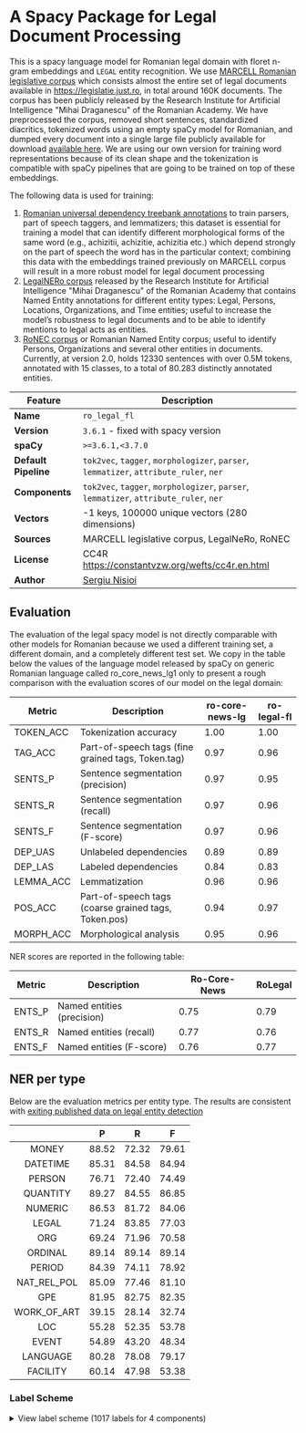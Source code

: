 # A Spacy Package for Legal Document Processing

This is a spacy language model for Romanian legal domain with floret n-gram embeddings and `LEGAL` entity recognition.
We use [MARCELL Romanian legislative corpus](https://marcell-project.eu/deliverables.html) which consists almost the entire set of legal documents available in https://legislatie.just.ro, in total around 160K documents. The corpus has been publicly released by the Research Institute for Artificial Intelligence "Mihai Draganescu" of the Romanian Academy. We have preprocessed the corpus, removed short sentences, standardized diacritics, tokenized words using an empty spaCy model for Romanian, and dumped every document into a single large file publicly available for download [available here]( https://github.com/scrapperorg/nlp-resources/releases/download/legal_corpus_v1/MARCELL_Corpus_cln_tok.tar.gz). We are using our own version for training word representations because of its clean shape and the tokenization is compatible with spaCy pipelines that are going to be trained on top of these embeddings.


The following data is used for training:
1. [Romanian universal dependency treebank annotations](https://github.com/UniversalDependencies) to train parsers, part of speech taggers, and lemmatizers; this dataset is essential for training a model that can identify different morphological forms of the same word (e.g., achizitii, achizitie, achizitia etc.) which depend strongly on the part of speech the word has in the particular context; combining this data with the embeddings trained previously on MARCELL corpus will result in a more robust model for legal document processing
2. [LegalNERo corpus](https://zenodo.org/record/7025333/) released by the Research Institute for Artificial Intelligence "Mihai Draganescu" of the Romanian Academy that contains Named Entity annotations for different entity types: Legal, Persons, Locations, Organizations, and Time entities; useful to increase the model’s robustness to legal documents and to be able to identify mentions to legal acts as entities.
3. [RoNEC corpus]( https://github.com/dumitrescustefan/ronec) or Romanian Named Entity corpus; useful to identify Persons, Organizations and several other entities in documents. Currently, at version 2.0, holds 12330 sentences with over 0.5M tokens, annotated with 15 classes, to a total of 80.283 distinctly annotated entities.


| Feature | Description |
| --- | --- |
| **Name** | `ro_legal_fl` |
| **Version** | `3.6.1` - fixed with spacy version|
| **spaCy** | `>=3.6.1,<3.7.0` |
| **Default Pipeline** | `tok2vec`, `tagger`, `morphologizer`, `parser`, `lemmatizer`, `attribute_ruler`, `ner` |
| **Components** | `tok2vec`, `tagger`, `morphologizer`, `parser`, `lemmatizer`, `attribute_ruler`, `ner` |
| **Vectors** | -1 keys, 100000 unique vectors (280 dimensions) |
| **Sources** | MARCELL legislative corpus, LegalNeRo, RoNEC |
| **License** | CC4R https://constantvzw.org/wefts/cc4r.en.html |
| **Author** | [Sergiu Nisioi](sergiu.nisioi@unibuc.ro) |



## Evaluation
The evaluation of the legal spacy model is not directly comparable with other models for Romanian because we used a different training set, a different domain, and a completely different test set. We copy in the table below the values of the language model released by spaCy on generic Romanian language called ro_core_news_lg1 only to present a rough comparison with the evaluation scores of our model on the legal domain:

|           Metric          |           Description                                                   |             ro-core-news-lg         |              ro-legal-fl          |
|-------------|--------------------------------------------------------|----------------|-----------|
|           TOKEN_ACC        |              Tokenization            accuracy                                        |           1.00                 |              1.00            |
|           TAG_ACC            |            Part-of-speech          tags (fine grained tags, Token.tag)            |            0.97                 |              0.96            |
|           SENTS_P            |            Sentence            segmentation (precision)                            |           0.97                 |              0.95            |
|           SENTS_R            |            Sentence            segmentation (recall)                              |            0.97                 |              0.96            |
|           SENTS_F            |            Sentence            segmentation (F-score)                            |             0.97                 |              0.96            |
|           DEP_UAS            |            Unlabeled           dependencies                                       |            0.89                 |              0.89            |
|           DEP_LAS            |            Labeled             dependencies                                         |              0.84                 |              0.83            |
|           LEMMA_ACC        |              Lemmatization                                               |           0.96                 |              0.96            |
|           POS_ACC            |            Part-of-speech          tags (coarse grained tags, Token.pos)        |              0.94                 |              0.97            |
|           MORPH_ACC        |              Morphological           analysis                                       |            0.95                 |              0.96            |


NER scores are reported in the following table:

|               Metric           |                  Description                                   |                 Ro-Core-News             |                      RoLegal              |
|----------|------------------------------------|----------------|---------------|
|               ENTS_P           |                        Named                 entities (precision)             |                  0.75                     |                  0.79                    |
|               ENTS_R           |                   Named              entities (recall)                    |                  0.77                     |                  0.76                    |
|               ENTS_F           |                      Named               entities (F-score)               |                  0.76                     |                  0.77                    |


## NER per type

Below are the evaluation metrics per entity type. The results are consistent with [exiting published data on legal entity detection](https://aclanthology.org/2021.nllp-1.2.pdf)

|             |   P   |   R   |   F   |
|:-----------:|:-----:|:-----:|:-----:|
|    MONEY    | 88.52 | 72.32 | 79.61 |
|   DATETIME  | 85.31 | 84.58 | 84.94 |
|    PERSON   | 76.71 | 72.40 | 74.49 |
|   QUANTITY  | 89.27 | 84.55 | 86.85 |
|   NUMERIC   | 86.53 | 81.72 | 84.06 |
|    LEGAL    | 71.24 | 83.85 | 77.03 |
|     ORG     | 69.24 | 71.96 | 70.58 |
|   ORDINAL   | 89.14 | 89.14 | 89.14 |
|    PERIOD   | 84.39 | 74.11 | 78.92 |
| NAT_REL_POL | 85.09 | 77.46 | 81.10 |
|     GPE     | 81.95 | 82.75 | 82.35 |
| WORK_OF_ART | 39.15 | 28.14 | 32.74 |
|     LOC     | 55.28 | 52.35 | 53.78 |
|    EVENT    | 54.89 | 43.20 | 48.34 |
|   LANGUAGE  | 80.28 | 78.08 | 79.17 |
|   FACILITY  | 60.14 | 47.98 | 53.38 |




### Label Scheme

<details>

<summary>View label scheme (1017 labels for 4 components)</summary>

| Component | Labels |
| --- | --- |
| **`tagger`** | `ARROW`, `Af`, `Afcfp-n`, `Afcfson`, `Afcfsrn`, `Afcmpoy`, `Afcms-n`, `Afp`, `Afp-p-n`, `Afp-poy`, `Afp-s-n`, `Afpf--n`, `Afpfp-n`, `Afpfp-ny`, `Afpfpoy`, `Afpfpry`, `Afpfson`, `Afpfsoy`, `Afpfsrn`, `Afpfsry`, `Afpm--n`, `Afpmp-n`, `Afpmpoy`, `Afpmpry`, `Afpms-n`, `Afpmsoy`, `Afpmsry`, `Afsfp-n`, `Afsfsrn`, `BULLET`, `COLON`, `COMMA`, `Ccssp`, `Ccsspy`, `Crssp`, `Csssp`, `Cssspy`, `DASH`, `DBLQ`, `Dd3-po---e`, `Dd3-po---o`, `Dd3fpo`, `Dd3fpr`, `Dd3fpr---e`, `Dd3fpr---o`, `Dd3fpr--y`, `Dd3fso`, `Dd3fso---e`, `Dd3fsr`, `Dd3fsr---e`, `Dd3fsr---o`, `Dd3fsr--yo`, `Dd3mpo`, `Dd3mpr`, `Dd3mpr---e`, `Dd3mpr---o`, `Dd3mso---e`, `Dd3msr`, `Dd3msr---e`, `Dd3msr---o`, `Dh1ms`, `Dh3fp`, `Dh3fso`, `Dh3fsr`, `Dh3mp`, `Dh3ms`, `Di3`, `Di3-----y`, `Di3--r---e`, `Di3-po`, `Di3-po---e`, `Di3-sr`, `Di3-sr---e`, `Di3-sr--y`, `Di3fp`, `Di3fpr`, `Di3fpr---e`, `Di3fso`, `Di3fso---e`, `Di3fsr`, `Di3fsr---e`, `Di3mp`, `Di3mpr`, `Di3mpr---e`, `Di3ms`, `Di3ms----e`, `Di3mso---e`, `Di3msr`, `Di3msr---e`, `Ds1fp-p`, `Ds1fp-s`, `Ds1fsop`, `Ds1fsos`, `Ds1fsrp`, `Ds1fsrs`, `Ds1fsrs-y`, `Ds1mp-p`, `Ds1mp-s`, `Ds1ms-p`, `Ds1ms-s`, `Ds1msrs-y`, `Ds2---s`, `Ds2fp-p`, `Ds2fp-s`, `Ds2fsrp`, `Ds2fsrs`, `Ds2mp-p`, `Ds2mp-s`, `Ds2ms-p`, `Ds2ms-s`, `Ds3---p`, `Ds3---s`, `Ds3---sy`, `Ds3fp-s`, `Ds3fsos`, `Ds3fsrs`, `Ds3mp-s`, `Ds3ms-s`, `Dw3--r---e`, `Dw3-po---e`, `Dw3fpr`, `Dw3fso---e`, `Dw3fsr`, `Dw3mpr`, `Dw3mso---e`, `Dw3msr`, `Dz3fsr---e`, `Dz3mso---e`, `Dz3msr---e`, `EQUAL`, `EXCL`, `EXCLHELLIP`, `GE`, `GT`, `HELLIP`, `I`, `LCURL`, `LPAR`, `LSQR`, `LT`, `M`, `Mc-p-d`, `Mc-p-l`, `Mc-s-b`, `Mc-s-d`, `Mcfp-l`, `Mcfp-ln`, `Mcfprln`, `Mcfprly`, `Mcfsoln`, `Mcfsrl`, `Mcfsrln`, `Mcfsrly`, `Mcmp-l`, `Mcms-ln`, `Mcmsrl`, `Mcmsrln`, `Mcmsrly`, `Mffprln`, `Mffsrln`, `Mlfpo`, `Mlfpr`, `Mlmpr`, `Mo---l`, `Mo---ln`, `Mo-s-r`, `Mofp-ln`, `Mofpoly`, `Mofprly`, `Mofs-l`, `Mofsoln`, `Mofsoly`, `Mofsrln`, `Mofsrly`, `Mompoly`, `Momprly`, `Moms-l`, `Moms-ln`, `Momsoly`, `Momsrly`, `Nc`, `Nc---n`, `Ncf--n`, `Ncfp-n`, `Ncfpoy`, `Ncfpry`, `Ncfs-n`, `Ncfson`, `Ncfsoy`, `Ncfsrn`, `Ncfsry`, `Ncfsryy`, `Ncfsvy`, `Ncm--n`, `Ncmp-n`, `Ncmpoy`, `Ncmpry`, `Ncms-n`, `Ncms-ny`, `Ncms-y`, `Ncmsoy`, `Ncmsrn`, `Ncmsry`, `Ncmsryy`, `Ncmsvn`, `Ncmsvy`, `Np`, `Npfson`, `Npfsoy`, `Npfsrn`, `Npfsry`, `Npmpoy`, `Npmpry`, `Npms-n`, `Npmsoy`, `Npmsry`, `PERCENT`, `PERIOD`, `PLUS`, `PLUSMINUS`, `Pd3-po`, `Pd3fpr`, `Pd3fso`, `Pd3fsr`, `Pd3mpo`, `Pd3mpr`, `Pd3mpr--y`, `Pd3mso`, `Pd3msr`, `Pi3--r`, `Pi3-po`, `Pi3-so`, `Pi3-sr`, `Pi3fpr`, `Pi3fso`, `Pi3fsr`, `Pi3mpr`, `Pi3mso`, `Pi3msr`, `Pi3msr--y`, `Pp1-pa--------w`, `Pp1-pa--y-----w`, `Pp1-pd--------s`, `Pp1-pd--------w`, `Pp1-pd--y-----w`, `Pp1-pr--------s`, `Pp1-sa--------s`, `Pp1-sa--------w`, `Pp1-sa--y-----w`, `Pp1-sd--------s`, `Pp1-sd--------w`, `Pp1-sd--y-----w`, `Pp1-sn--------s`, `Pp2-----------s`, `Pp2-pa--------w`, `Pp2-pa--y-----w`, `Pp2-pd--------w`, `Pp2-pd--y-----w`, `Pp2-pr--------s`, `Pp2-sa--------s`, `Pp2-sa--------w`, `Pp2-sa--y-----w`, `Pp2-sd--------s`, `Pp2-sd--------w`, `Pp2-sd--y-----w`, `Pp2-sn--------s`, `Pp2-so--------s`, `Pp2-sr--------s`, `Pp3-p---------s`, `Pp3-pd--------w`, `Pp3-pd--y-----w`, `Pp3-po--------s`, `Pp3-sd--------w`, `Pp3-sd--y-----w`, `Pp3-so--------s`, `Pp3fpa--------w`, `Pp3fpa--y-----w`, `Pp3fpr--------s`, `Pp3fs---------s`, `Pp3fsa--------w`, `Pp3fsa--y-----w`, `Pp3fso--------s`, `Pp3fsr--------s`, `Pp3fsr--y-----s`, `Pp3mpa--------w`, `Pp3mpa--y-----w`, `Pp3mpr--------s`, `Pp3ms---------s`, `Pp3msa--------w`, `Pp3msa--y-----w`, `Pp3mso--------s`, `Pp3msr--------s`, `Pp3msr--y-----s`, `Ps1fp-s`, `Ps1fsrp`, `Ps1fsrs`, `Ps1mp-p`, `Ps1ms-p`, `Ps2fp-s`, `Ps2fsrp`, `Ps2fsrs`, `Ps3---p`, `Ps3---s`, `Ps3fp-s`, `Ps3fsrs`, `Ps3mp-s`, `Ps3ms-s`, `Pw3--r`, `Pw3-po`, `Pw3-so`, `Pw3fpr`, `Pw3fso`, `Pw3mpr`, `Pw3mso`, `Px3--a--------s`, `Px3--a--------w`, `Px3--a--y-----w`, `Px3--d--------w`, `Px3--d--y-----w`, `Pz3-sr`, `Pz3fsr`, `QUEST`, `QUOT`, `Qf`, `Qn`, `Qs`, `Qs-y`, `Qz`, `Qz-y`, `RCURL`, `RPAR`, `RSQR`, `Rc`, `Rgp`, `Rgpy`, `Rgs`, `Rp`, `Rw`, `Rw-y`, `Rz`, `SCOLON`, `SLASH`, `STAR`, `Sp`, `Spsa`, `Spsay`, `Spsd`, `Spsg`, `Td-po`, `Tdfpr`, `Tdfso`, `Tdfsr`, `Tdmpr`, `Tdmso`, `Tdmsr`, `Tf-so`, `Tffpoy`, `Tffpry`, `Tffs-y`, `Tfmpoy`, `Tfms-y`, `Tfmsoy`, `Tfmsry`, `Ti-po`, `Tifp-y`, `Tifso`, `Tifsr`, `Timso`, `Timsr`, `Tsfp`, `Tsfs`, `Tsmp`, `Tsms`, `UNDERSC`, `Va--1`, `Va--1-----y`, `Va--1p`, `Va--1s`, `Va--1s----y`, `Va--2p`, `Va--2p----y`, `Va--2s`, `Va--2s----y`, `Va--3`, `Va--3-----y`, `Va--3p`, `Va--3p----y`, `Va--3s`, `Va--3s----y`, `Vag`, `Vag-------y`, `Vaii1`, `Vaii2s`, `Vaii3p`, `Vaii3s`, `Vail3p`, `Vail3s`, `Vaip1p`, `Vaip1s`, `Vaip2p`, `Vaip2s`, `Vaip3p`, `Vaip3p----y`, `Vaip3s`, `Vaip3s----y`, `Vais3p`, `Vais3s`, `Vam-2s`, `Vanp`, `Vap--sm`, `Vasp1p`, `Vasp1s`, `Vasp2p`, `Vasp2s`, `Vasp3`, `Vmg`, `Vmg-------y`, `Vmii1`, `Vmii1-----y`, `Vmii2p`, `Vmii2s`, `Vmii3p`, `Vmii3p----y`, `Vmii3s`, `Vmii3s----y`, `Vmil1`, `Vmil1p`, `Vmil2s`, `Vmil3p`, `Vmil3p----y`, `Vmil3s`, `Vmil3s----y`, `Vmip1p`, `Vmip1p----y`, `Vmip1s`, `Vmip1s----y`, `Vmip2p`, `Vmip2s`, `Vmip2s----y`, `Vmip3`, `Vmip3-----y`, `Vmip3p`, `Vmip3s`, `Vmip3s----y`, `Vmis1p`, `Vmis1s`, `Vmis3p`, `Vmis3p----y`, `Vmis3s`, `Vmis3s----y`, `Vmm-2p`, `Vmm-2s`, `Vmnp`, `Vmnp------y`, `Vmp--pf`, `Vmp--pm`, `Vmp--sf`, `Vmp--sm`, `Vmp--sm---y`, `Vmsp1p`, `Vmsp2p`, `Vmsp2s`, `Vmsp3`, `Vmsp3-----y`, `X`, `Y`, `Ya`, `Yn`, `Ynfsoy`, `Ynfsry`, `Ynmsoy`, `Ynmsry`, `Yp`, `Yp-p`, `Yp-sr`, `Yr` |
| **`morphologizer`** | `Case=Dat,Gen\|Definite=Def\|Number=Sing\|POS=DET\|PronType=Art`, `POS=PROPN`, `Case=Dat\|Number=Sing\|POS=PRON\|Person=3\|PronType=Prs\|Strength=Weak`, `Mood=Ind\|Number=Sing\|POS=VERB\|Person=3\|Tense=Pqp\|VerbForm=Fin`, `Case=Acc,Nom\|Definite=Def\|Gender=Fem\|Number=Sing\|POS=NOUN`, `Case=Acc,Nom\|Gender=Fem\|Number=Sing\|POS=DET\|Person=3\|Position=Postnom\|PronType=Dem`, `AdpType=Prep\|Case=Acc\|POS=ADP`, `Case=Acc,Nom\|Definite=Def\|Gender=Masc\|NumForm=Word\|NumType=Ord\|Number=Sing\|POS=NUM`, `Definite=Ind\|Gender=Masc\|Number=Sing\|POS=NOUN`, `POS=ADV\|PronType=Int,Rel`, `Case=Acc\|Gender=Fem\|Number=Sing\|POS=PRON\|Person=3\|PronType=Prs\|Strength=Weak`, `POS=PUNCT`, `Mood=Ind\|Number=Sing\|POS=VERB\|Person=3\|Tense=Imp\|VerbForm=Fin`, `POS=CCONJ\|Polarity=Pos`, `Case=Acc,Nom\|POS=PRON\|Person=3\|PronType=Int,Rel`, `Case=Dat,Gen\|Definite=Def\|Gender=Fem\|Number=Sing\|POS=NOUN`, `Definite=Ind\|Gender=Fem\|Number=Plur\|POS=NOUN`, `Definite=Ind\|Degree=Pos\|Number=Plur\|POS=ADJ`, `Case=Acc,Nom\|Definite=Ind\|Gender=Fem\|Number=Sing\|POS=NOUN`, `Mood=Sub\|POS=PART\|Variant=Short`, `Mood=Sub\|POS=VERB\|Person=3\|Tense=Pres\|VerbForm=Fin`, `Case=Acc,Nom\|Definite=Def\|Gender=Masc\|Number=Sing\|POS=NOUN`, `Number[psor]=Sing\|POS=DET\|Person=3\|Poss=Yes\|PronType=Prs`, `Case=Acc\|POS=PRON\|Person=3\|PronType=Prs\|Reflex=Yes\|Strength=Weak`, `POS=AUX\|Tense=Pres\|VerbForm=Inf`, `Gender=Masc\|Number=Sing\|POS=VERB\|VerbForm=Part`, `POS=ADV`, `Degree=Pos\|POS=ADV`, `POS=PART\|Polarity=Neg`, `Mood=Ind\|Number=Sing\|POS=VERB\|Person=2\|Tense=Imp\|VerbForm=Fin`, `Mood=Sub\|POS=PART`, `Case=Acc\|Gender=Masc\|Number=Sing\|POS=PRON\|Person=3\|PronType=Prs\|Strength=Weak\|Variant=Short`, `Mood=Ind\|Number=Sing\|POS=VERB\|Person=2\|Tense=Pres\|VerbForm=Fin`, `Case=Acc,Nom\|Gender=Masc\|Number=Sing\|POS=PRON\|Person=3\|PronType=Ind`, `Case=Acc,Nom\|POS=DET\|Person=3\|Position=Prenom\|PronType=Ind`, `Case=Acc,Nom\|Gender=Fem\|Number=Plur\|POS=PRON\|Person=3\|PronType=Dem`, `Definite=Ind\|Degree=Pos\|Gender=Fem\|Number=Plur\|POS=ADJ`, `Case=Acc,Nom\|Definite=Def\|Gender=Fem\|Number=Plur\|POS=NOUN`, `Mood=Ind\|Number=Plur\|POS=AUX\|Person=3\|Tense=Imp\|VerbForm=Fin`, `Case=Acc,Nom\|Gender=Fem\|Number=Plur\|POS=DET\|PronType=Dem`, `Gender=Fem\|Number=Plur\|POS=DET\|Poss=Yes\|PronType=Prs`, `Case=Dat,Gen\|Definite=Def\|Gender=Masc\|Number=Sing\|POS=NOUN`, `Mood=Ind\|Number=Plur\|POS=VERB\|Person=3\|Tense=Imp\|VerbForm=Fin`, `Definite=Ind\|Degree=Pos\|Gender=Masc\|Number=Sing\|POS=ADJ`, `Case=Acc\|Number=Sing\|POS=PRON\|Person=2\|PronType=Prs\|Strength=Weak`, `POS=SCONJ\|Polarity=Pos`, `Mood=Ind\|Number=Sing\|POS=AUX\|Person=3\|Tense=Pres\|VerbForm=Fin`, `Case=Acc,Nom\|Definite=Ind\|Degree=Pos\|Gender=Fem\|Number=Sing\|POS=ADJ`, `Case=Acc,Nom\|Gender=Fem\|Number=Plur\|POS=PRON\|Person=3\|PronType=Ind`, `Case=Acc,Nom\|Gender=Fem\|Number=Sing\|POS=DET\|PronType=Ind`, `Case=Acc,Nom\|Gender=Fem\|Number=Sing\|POS=PRON\|Person=3\|PronType=Prs\|Strength=Strong`, `Mood=Ind\|Number=Sing\|POS=AUX\|Person=3\|Tense=Pqp\|VerbForm=Fin`, `POS=AUX\|Person=3`, `POS=VERB\|Tense=Pres\|VerbForm=Inf`, `Case=Acc,Nom\|Number=Sing\|POS=PRON\|Person=3\|PronType=Ind`, `Case=Acc,Nom\|Gender=Fem\|Number=Plur\|POS=DET\|Person=3\|PronType=Int,Rel`, `Case=Acc,Nom\|Gender=Masc\|Number=Sing\|POS=PRON\|Person=3\|PronType=Prs\|Strength=Strong`, `Case=Acc,Nom\|Gender=Fem\|Number=Sing\|POS=DET\|Person=3\|PronType=Dem`, `Mood=Ind\|Number=Sing\|POS=AUX\|Person=3\|Tense=Imp\|VerbForm=Fin`, `Case=Acc,Nom\|Gender=Masc\|Number=Sing\|POS=DET\|PronType=Ind`, `Gender=Masc\|Number=Sing\|POS=DET\|Poss=Yes\|PronType=Prs`, `Degree=Pos\|POS=ADJ`, `Case=Acc,Nom\|Definite=Def\|Gender=Masc\|Number=Plur\|POS=NOUN`, `Mood=Ind\|Number=Plur\|POS=VERB\|Person=3\|Tense=Pqp\|VerbForm=Fin`, `POS=VERB\|VerbForm=Ger`, `Gender=Fem\|Number=Sing\|POS=DET\|Poss=Yes\|PronType=Prs`, `Case=Dat,Gen\|Gender=Masc\|Number=Sing\|POS=DET\|PronType=Ind`, `Mood=Ind\|Number=Sing\|POS=VERB\|Person=3\|Tense=Past\|VerbForm=Fin`, `Gender=Masc\|Number=Sing\|Number[psor]=Sing\|POS=DET\|Person=3\|Poss=Yes\|PronType=Prs`, `POS=PART\|PartType=Inf`, `Case=Dat\|POS=PRON\|Person=3\|PronType=Prs\|Reflex=Yes\|Strength=Weak\|Variant=Short`, `Case=Acc,Nom\|POS=DET\|Person=3\|Position=Prenom\|PronType=Int,Rel`, `Case=Acc,Nom\|Gender=Masc\|Number=Plur\|POS=DET\|Person=3\|Position=Prenom\|PronType=Dem`, `Definite=Ind\|Gender=Masc\|Number=Plur\|POS=NOUN`, `Case=Dat\|Number=Sing\|POS=PRON\|Person=2\|PronType=Prs\|Strength=Weak\|Variant=Short`, `NumForm=Word\|NumType=Card\|Number=Plur\|POS=NUM`, `Case=Acc\|Gender=Masc\|Number=Sing\|POS=PRON\|Person=3\|PronType=Prs\|Strength=Weak`, `Case=Acc,Nom\|Gender=Masc\|Number=Plur\|POS=DET\|Person=3\|PronType=Ind`, `Case=Dat,Gen\|Gender=Fem\|Number=Sing\|POS=DET\|PronType=Ind`, `Case=Dat,Gen\|Definite=Ind\|Gender=Fem\|Number=Sing\|POS=NOUN`, `Gender=Fem\|Number=Plur\|POS=VERB\|VerbForm=Part`, `POS=ADV\|PronType=Neg`, `AdpType=Prep\|Case=Acc\|POS=ADP\|Variant=Short`, `Case=Acc,Nom\|Definite=Ind\|Degree=Sup\|Gender=Fem\|Number=Sing\|POS=ADJ`, `Case=Acc,Nom\|Gender=Masc\|Number=Sing\|POS=DET\|Person=3\|Position=Postnom\|PronType=Dem`, `Number=Sing\|POS=AUX\|Person=2`, `Case=Acc,Nom\|Gender=Masc\|Number=Sing\|POS=DET\|PronType=Dem`, `Gender=Fem\|NumForm=Word\|NumType=Card\|Number=Plur\|POS=NUM`, `Case=Acc,Nom\|Gender=Masc\|Number=Sing\|POS=DET\|Person=3\|Position=Prenom\|PronType=Dem`, `Case=Acc,Nom\|Gender=Fem\|Number=Plur\|POS=DET\|Person=3\|PronType=Ind`, `Gender=Fem\|Number=Sing\|POS=VERB\|VerbForm=Part`, `Case=Acc,Nom\|Gender=Masc\|Number=Plur\|POS=PRON\|Person=3\|PronType=Prs\|Strength=Strong`, `Definite=Ind\|Degree=Pos\|Gender=Fem\|POS=ADJ`, `Definite=Ind\|Degree=Pos\|Number=Sing\|POS=ADJ`, `Case=Dat,Gen\|Definite=Ind\|Degree=Pos\|Gender=Fem\|Number=Sing\|POS=ADJ`, `Case=Acc,Nom\|Gender=Fem\|Number=Sing\|POS=PRON\|Person=3\|PronType=Dem`, `Case=Acc,Nom\|Gender=Masc\|Number=Sing\|POS=DET\|Person=3\|PronType=Ind`, `Case=Acc,Nom\|Number=Sing\|POS=PRON\|Person=3\|PronType=Neg`, `Case=Acc,Nom\|Gender=Fem\|Number=Sing\|POS=PRON\|Person=3\|PronType=Ind`, `Gender=Masc\|Number=Sing\|POS=DET\|Person=3\|PronType=Emp`, `Mood=Ind\|Number=Sing\|POS=VERB\|Person=3\|Tense=Pres\|VerbForm=Fin`, `Case=Dat,Gen\|Number=Plur\|POS=DET\|PronType=Dem`, `Mood=Sub\|POS=AUX\|Person=3\|Tense=Pres\|VerbForm=Fin`, `NumForm=Word\|NumType=Ord\|POS=NUM`, `AdpType=Prep\|Case=Gen\|POS=ADP`, `Case=Dat,Gen\|Definite=Def\|Gender=Masc\|Number=Plur\|POS=NOUN`, `AdpType=Prep\|POS=PUNCT`, `Gender=Masc\|Number=Plur\|POS=VERB\|VerbForm=Part`, `Case=Dat\|Number=Sing\|POS=PRON\|Person=3\|PronType=Prs\|Strength=Weak\|Variant=Short`, `Case=Dat\|POS=PRON\|Person=3\|PronType=Prs\|Reflex=Yes\|Strength=Weak`, `Case=Dat,Gen\|Definite=Def\|Gender=Fem\|Number=Plur\|POS=NOUN`, `Case=Acc,Nom\|Gender=Masc\|Number=Plur\|POS=PRON\|Person=3\|PronType=Ind`, `Gender=Masc\|Number=Sing\|POS=DET\|Person=3\|PronType=Ind`, `Case=Acc,Nom\|Gender=Masc\|Number=Sing\|POS=PRON\|Person=3\|PronType=Dem`, `Definite=Ind\|Degree=Pos\|Gender=Masc\|Number=Plur\|POS=ADJ`, `Case=Acc\|POS=PRON\|Person=3\|PronType=Prs\|Reflex=Yes\|Strength=Strong`, `Case=Acc,Nom\|Gender=Fem\|Number=Plur\|POS=DET\|Person=3\|Position=Prenom\|PronType=Dem`, `Case=Acc,Nom\|Gender=Fem\|Number=Sing\|POS=DET\|Person=3\|PronType=Ind`, `Case=Acc,Nom\|Number=Sing\|POS=DET\|Person=3\|Position=Prenom\|PronType=Ind`, `Case=Acc,Nom\|Definite=Ind\|Gender=Fem\|NumForm=Word\|NumType=Card\|Number=Sing\|POS=NUM`, `Case=Dat,Gen\|Number=Plur\|POS=DET\|Person=3\|PronType=Ind`, `Case=Dat,Gen\|Number=Plur\|POS=DET\|Person=3\|Position=Prenom\|PronType=Dem`, `Case=Acc,Nom\|Gender=Masc\|Number=Plur\|POS=DET\|Person=3\|Position=Prenom\|PronType=Ind`, `Case=Acc,Nom\|Gender=Fem\|Number=Plur\|POS=DET\|Person=3\|Position=Prenom\|PronType=Ind`, `Case=Dat,Gen\|Gender=Fem\|Number=Sing\|POS=DET\|Person=3\|Position=Prenom\|PronType=Int,Rel`, `Gender=Masc\|Number=Sing\|POS=AUX\|VerbForm=Part`, `POS=VERB\|Variant=Short\|VerbForm=Ger`, `Case=Acc\|Gender=Fem\|Number=Plur\|POS=PRON\|Person=3\|PronType=Prs\|Strength=Weak`, `Case=Acc,Nom\|Gender=Masc\|Number=Sing\|POS=DET\|Person=3\|Position=Prenom\|PronType=Ind`, `Gender=Masc\|NumForm=Word\|NumType=Ord\|Number=Sing\|POS=NUM`, `Number=Sing\|POS=AUX\|Person=3`, `Case=Acc,Nom\|Definite=Def\|Gender=Fem\|NumForm=Word\|NumType=Ord\|Number=Sing\|POS=NUM`, `Case=Acc,Nom\|Definite=Def\|Degree=Pos\|Gender=Fem\|Number=Sing\|POS=ADJ`, `Case=Dat,Gen\|Gender=Masc\|Number=Sing\|POS=PRON\|Person=3\|PronType=Prs\|Strength=Strong`, `Mood=Ind\|Number=Plur\|POS=VERB\|Person=3\|Tense=Past\|VerbForm=Fin`, `Case=Acc,Nom\|Gender=Fem\|Number=Sing\|POS=DET\|Person=3\|Position=Prenom\|PronType=Dem`, `Mood=Ind\|POS=VERB\|Person=1\|Tense=Imp\|VerbForm=Fin`, `Case=Acc,Nom\|Number=Sing\|POS=PRON\|Person=2\|PronType=Prs\|Strength=Strong`, `POS=AUX\|Person=1`, `Case=Dat,Gen\|Number=Sing\|POS=PRON\|Person=2\|PronType=Prs\|Strength=Strong`, `Case=Acc\|Number=Sing\|POS=PRON\|Person=2\|PronType=Prs\|Strength=Strong`, `Case=Acc,Nom\|Gender=Masc\|Number=Plur\|POS=DET\|PronType=Dem`, `Case=Nom\|Number=Sing\|POS=PRON\|Person=1\|PronType=Prs\|Strength=Strong`, `Mood=Ind\|Number=Sing\|POS=AUX\|Person=1\|Tense=Pres\|VerbForm=Fin`, `Case=Acc,Nom\|Gender=Fem\|Number=Sing\|Number[psor]=Sing\|POS=DET\|Person=1\|Poss=Yes\|PronType=Prs`, `POS=PART\|Polarity=Neg\|Variant=Short`, `Case=Dat\|Number=Sing\|POS=PRON\|Person=1\|PronType=Prs\|Strength=Weak`, `Mood=Ind\|POS=VERB\|Person=3\|Tense=Pres\|VerbForm=Fin`, `Gender=Masc\|Number=Sing\|POS=DET\|Person=3\|Position=Prenom\|PronType=Ind`, `Case=Acc,Nom\|Gender=Masc\|NumType=Card\|Number=Plur\|POS=NUM\|PronType=Tot`, `Mood=Ind\|POS=VERB\|Person=1\|Tense=Pqp\|VerbForm=Fin`, `Mood=Ind\|Number=Sing\|POS=VERB\|Person=1\|Tense=Pres\|VerbForm=Fin`, `Case=Acc\|POS=PRON\|Person=3\|PronType=Prs\|Reflex=Yes\|Strength=Weak\|Variant=Short`, `Number=Plur\|POS=AUX\|Person=3`, `Gender=Fem\|NumForm=Word\|NumType=Ord\|Number=Sing\|POS=NUM`, `Case=Dat,Gen\|Definite=Def\|Gender=Fem\|Number=Sing\|POS=PROPN`, `POS=SCONJ\|Polarity=Pos\|Variant=Short`, `Case=Acc,Nom\|Number=Plur\|POS=PRON\|Person=1\|PronType=Prs\|Strength=Strong`, `Mood=Ind\|Number=Plur\|POS=VERB\|Person=1\|Tense=Pres\|VerbForm=Fin`, `Case=Acc,Nom\|Gender=Fem\|Number=Sing\|POS=DET\|Person=3\|Position=Prenom\|PronType=Ind`, `Case=Acc\|Number=Sing\|POS=PRON\|Person=2\|PronType=Prs\|Strength=Weak\|Variant=Short`, `Mood=Ind\|Number=Plur\|POS=VERB\|Person=3\|Tense=Pres\|VerbForm=Fin`, `Mood=Imp\|Number=Sing\|POS=VERB\|Person=2\|VerbForm=Fin`, `Case=Acc\|Number=Sing\|POS=PRON\|Person=1\|PronType=Prs\|Strength=Strong`, `Case=Dat\|Number=Sing\|POS=PRON\|Person=2\|PronType=Prs\|Strength=Weak`, `Case=Acc\|Gender=Fem\|Number=Plur\|POS=PRON\|Person=3\|PronType=Prs\|Strength=Weak\|Variant=Short`, `Gender=Fem\|Number=Plur\|POS=DET\|Person=3\|PronType=Ind`, `POS=DET\|Person=3\|PronType=Ind`, `Mood=Ind\|Number=Plur\|POS=VERB\|Person=2\|Tense=Pres\|VerbForm=Fin`, `Case=Acc\|Number=Plur\|POS=PRON\|Person=2\|PronType=Prs\|Strength=Weak`, `Case=Voc\|Definite=Def\|Gender=Masc\|Number=Sing\|POS=NOUN`, `Case=Acc,Nom\|Gender=Masc\|Number=Plur\|POS=PRON\|Person=3\|PronType=Dem`, `Case=Acc,Nom\|Definite=Def\|Degree=Pos\|Gender=Masc\|Number=Sing\|POS=ADJ`, `Case=Dat,Gen\|Gender=Fem\|Number=Sing\|Number[psor]=Sing\|POS=DET\|Person=3\|Poss=Yes\|PronType=Prs`, `Case=Acc,Nom\|Gender=Fem\|Number=Sing\|POS=DET\|Person=3\|PronType=Emp`, `Case=Acc,Nom\|POS=PRON\|Person=3\|PronType=Ind`, `Case=Dat,Gen\|Gender=Masc\|Number=Sing\|POS=DET\|PronType=Dem`, `Definite=Ind\|NumForm=Word\|NumType=Ord\|POS=NUM`, `Case=Acc,Nom\|Definite=Ind\|Gender=Masc\|NumForm=Word\|NumType=Card\|Number=Sing\|POS=NUM`, `Case=Dat,Gen\|Number=Plur\|POS=PRON\|Person=3\|PronType=Dem`, `Case=Acc,Nom\|Definite=Def\|Gender=Fem\|NumForm=Word\|NumType=Card\|Number=Sing\|POS=NUM`, `Mood=Ind\|Number=Plur\|POS=AUX\|Person=3\|Tense=Pres\|VerbForm=Fin`, `Gender=Masc\|Number=Sing\|Number[psor]=Sing\|POS=DET\|Person=1\|Poss=Yes\|PronType=Prs`, `Case=Dat,Gen\|Definite=Def\|Gender=Fem\|Number=Plur\|POS=DET\|PronType=Art\|Variant=Short`, `Case=Acc,Nom\|Gender=Masc\|Number=Sing\|POS=DET\|Person=3\|PronType=Int,Rel`, `Gender=Masc\|Number=Plur\|POS=DET\|Poss=Yes\|PronType=Prs`, `Case=Acc\|Gender=Masc\|Number=Plur\|POS=PRON\|Person=3\|PronType=Prs\|Strength=Weak\|Variant=Short`, `Number[psor]=Plur\|POS=DET\|Person=3\|Poss=Yes\|PronType=Prs`, `Gender=Masc\|NumForm=Word\|NumType=Card\|Number=Plur\|POS=NUM`, `Mood=Ind\|Number=Sing\|POS=AUX\|Person=2\|Tense=Pres\|VerbForm=Fin`, `Case=Dat,Gen\|Gender=Masc\|Number=Sing\|POS=PRON\|Person=3\|PronType=Ind`, `Definite=Ind\|Gender=Masc\|POS=NOUN`, `Gender=Masc\|Number=Sing\|Number[psor]=Sing\|POS=DET\|Person=2\|Poss=Yes\|PronType=Prs`, `Mood=Ind\|Number=Sing\|POS=AUX\|Person=2\|Tense=Imp\|VerbForm=Fin`, `Case=Acc,Nom\|Gender=Masc\|NumForm=Word\|NumType=Card\|Number=Sing\|POS=NUM`, `Case=Acc,Nom\|Gender=Fem\|Number=Plur\|POS=DET\|Person=3\|Position=Postnom\|PronType=Dem`, `Case=Acc,Nom\|Gender=Fem\|Number=Sing\|POS=DET\|PronType=Dem`, `Definite=Ind\|Gender=Fem\|NumForm=Word\|NumType=Card\|Number=Plur\|POS=NUM`, `Case=Acc,Nom\|Gender=Fem\|Number=Plur\|POS=PRON\|Person=3\|PronType=Int,Rel`, `Case=Acc,Nom\|Gender=Fem\|Number=Plur\|POS=PRON\|Person=3\|PronType=Prs\|Strength=Strong`, `Number=Sing\|POS=PRON\|Person=3\|Poss=Yes\|PronType=Prs`, `Case=Dat,Gen\|Number=Plur\|POS=DET\|PronType=Ind`, `Case=Acc,Nom\|Number=Sing\|POS=DET\|Person=3\|PronType=Ind`, `NumForm=Digit\|NumType=Card\|Number=Sing\|POS=NUM`, `Case=Acc,Nom\|Definite=Def\|Gender=Masc\|NumForm=Word\|NumType=Ord\|Number=Plur\|POS=NUM`, `POS=INTJ`, `Case=Acc,Nom\|Gender=Masc\|Number=Sing\|POS=DET\|Person=3\|Position=Prenom\|PronType=Neg\|Typo=Yes`, `POS=X`, `Case=Acc\|Number=Plur\|POS=PRON\|Person=1\|PronType=Prs\|Strength=Weak`, `Mood=Ind\|Number=Sing\|POS=VERB\|Person=3\|Tense=Pres\|Variant=Short\|VerbForm=Fin`, `Mood=Ind\|Number=Sing\|POS=AUX\|Person=3\|Tense=Pres\|Variant=Short\|VerbForm=Fin`, `Case=Acc\|Number=Sing\|POS=PRON\|Person=1\|PronType=Prs\|Strength=Weak`, `Case=Acc,Nom\|Gender=Fem\|Number=Sing\|Number[psor]=Sing\|POS=DET\|Person=2\|Poss=Yes\|PronType=Prs`, `Case=Dat,Gen\|Definite=Def\|Degree=Pos\|Gender=Fem\|Number=Sing\|POS=ADJ`, `Case=Dat,Gen\|Gender=Fem\|Number=Sing\|POS=PRON\|Person=3\|PronType=Int,Rel`, `Case=Dat\|Number=Sing\|POS=PRON\|Person=1\|PronType=Prs\|Strength=Weak\|Variant=Short`, `Number[psor]=Sing\|POS=PRON\|Person=3\|Poss=Yes\|PronType=Prs`, `Case=Acc\|Number=Sing\|POS=PRON\|Person=1\|PronType=Prs\|Strength=Weak\|Variant=Short`, `Case=Dat,Gen\|Number=Plur\|POS=PRON\|Person=3\|PronType=Ind`, `Case=Acc,Nom\|Gender=Masc\|Number=Plur\|POS=DET\|Person=3\|Position=Postnom\|PronType=Dem`, `Case=Acc\|Gender=Fem\|Number=Sing\|POS=PRON\|Person=3\|PronType=Prs\|Strength=Weak\|Variant=Short`, `Definite=Ind\|Degree=Pos\|Gender=Masc\|POS=ADJ`, `Mood=Sub\|Number=Sing\|POS=AUX\|Person=2\|Tense=Pres\|VerbForm=Fin`, `Case=Dat,Gen\|Gender=Masc\|Number=Sing\|POS=DET\|Person=3\|Position=Prenom\|PronType=Ind`, `Mood=Ind\|Number=Sing\|POS=VERB\|Person=2\|Tense=Pqp\|VerbForm=Fin`, `Case=Dat,Gen\|Gender=Masc\|Number=Plur\|POS=PRON\|Person=3\|PronType=Dem`, `Mood=Ind\|Number=Sing\|POS=AUX\|Person=3\|Tense=Past\|VerbForm=Fin`, `Case=Voc\|Definite=Ind\|Gender=Masc\|Number=Sing\|POS=NOUN`, `Case=Acc\|Number=Plur\|POS=PRON\|Person=2\|PronType=Prs\|Strength=Weak\|Variant=Short`, `Case=Acc,Nom\|Gender=Masc\|Number=Sing\|POS=PRON\|Person=3\|PronType=Ind\|Variant=Short`, `Case=Acc,Nom\|Definite=Def\|Degree=Pos\|Gender=Fem\|Number=Plur\|POS=ADJ`, `Mood=Imp\|Number=Plur\|POS=VERB\|Person=2\|VerbForm=Fin`, `POS=CCONJ\|Polarity=Pos\|Variant=Short`, `Number=Plur\|POS=AUX\|Person=2`, `Case=Dat,Gen\|Definite=Def\|Degree=Pos\|Gender=Fem\|Number=Plur\|POS=ADJ`, `Case=Dat\|Number=Plur\|POS=PRON\|Person=2\|PronType=Prs\|Strength=Weak`, `Case=Acc,Nom\|Gender=Masc\|Number=Plur\|POS=DET\|Person=3\|PronType=Dem`, `Case=Dat\|Number=Sing\|POS=PRON\|Person=2\|PronType=Prs\|Strength=Strong`, `Case=Dat,Gen\|Definite=Def\|Gender=Masc\|Number=Sing\|POS=DET\|PronType=Art\|Variant=Short`, `POS=AUX\|VerbForm=Ger`, `Case=Acc,Nom\|Definite=Def\|Gender=Fem\|NumForm=Word\|NumType=Card\|Number=Plur\|POS=NUM`, `Case=Dat,Gen\|Gender=Fem\|Number=Sing\|POS=DET\|Person=3\|Position=Prenom\|PronType=Dem`, `Case=Dat\|Number=Plur\|POS=PRON\|Person=3\|PronType=Prs\|Strength=Weak\|Variant=Short`, `Case=Dat\|Number=Plur\|POS=PRON\|Person=3\|PronType=Prs\|Strength=Weak`, `Mood=Ind\|Number=Plur\|POS=AUX\|Person=3\|Tense=Pqp\|VerbForm=Fin`, `Definite=Ind\|Gender=Fem\|POS=NOUN`, `Mood=Ind\|Number=Plur\|POS=VERB\|Person=2\|Tense=Imp\|VerbForm=Fin`, `Case=Acc,Nom\|Definite=Def\|Gender=Fem\|Number=Sing\|POS=NOUN\|Variant=Short`, `Case=Dat,Gen\|Definite=Def\|Gender=Fem\|NumForm=Word\|NumType=Ord\|Number=Sing\|POS=NUM`, `Degree=Sup\|POS=ADV`, `Case=Acc,Nom\|Definite=Def\|Gender=Fem\|NumForm=Word\|NumType=Ord\|Number=Plur\|POS=NUM`, `POS=ADV\|PronType=Int,Rel\|Variant=Short`, `Mood=Ind\|Number=Sing\|POS=VERB\|Person=2\|Tense=Pres\|Variant=Short\|VerbForm=Fin`, `Case=Acc,Nom\|Definite=Def\|Gender=Masc\|Number=Sing\|POS=NOUN\|Variant=Short`, `Case=Dat\|Number=Sing\|POS=PRON\|Person=1\|PronType=Prs\|Strength=Strong`, `Case=Dat,Gen\|Definite=Def\|Gender=Masc\|Number=Plur\|POS=DET\|PronType=Art\|Variant=Short`, `Case=Dat,Gen\|Number=Sing\|POS=PRON\|Person=3\|PronType=Ind`, `Case=Acc,Nom\|Gender=Fem\|Number=Plur\|POS=DET\|Person=3\|PronType=Dem`, `Case=Dat,Gen\|Gender=Fem\|Number=Plur\|POS=DET\|Person=3\|PronType=Dem`, `Mood=Ind\|Number=Sing\|POS=VERB\|Person=1\|Tense=Pres\|Variant=Short\|VerbForm=Fin`, `Case=Acc\|Gender=Masc\|Number=Plur\|POS=PRON\|Person=3\|PronType=Prs\|Strength=Weak`, `Degree=Pos\|POS=ADV\|Variant=Short`, `Gender=Fem\|Number=Plur\|Number[psor]=Sing\|POS=PRON\|Person=2\|Poss=Yes\|PronType=Prs`, `NumForm=Digit\|NumType=Card\|Number=Plur\|POS=NUM`, `Abbr=Yes\|POS=NOUN`, `AdpType=Prep\|Case=Dat\|POS=ADP`, `Case=Dat,Gen\|Gender=Masc\|Number=Sing\|POS=DET\|Person=3\|Position=Prenom\|PronType=Int,Rel`, `POS=NOUN`, `Case=Dat,Gen\|Gender=Masc\|Number=Sing\|POS=DET\|Person=3\|Position=Prenom\|PronType=Dem`, `Case=Dat,Gen\|Gender=Fem\|Number=Sing\|POS=PRON\|Person=3\|PronType=Dem`, `NumForm=Combi\|NumType=Card\|Number=Sing\|POS=NUM`, `Case=Acc,Nom\|Definite=Ind\|Gender=Fem\|NumForm=Word\|NumType=Card\|Number=Plur\|POS=NUM`, `NumForm=Digit\|NumType=Card\|Number=Plur\|POS=NUM\|Typo=Yes`, `Case=Acc,Nom\|Gender=Fem\|NumType=Card\|Number=Plur\|POS=NUM\|PronType=Tot`, `Case=Dat,Gen\|Definite=Def\|Gender=Masc\|Number=Plur\|POS=PROPN`, `NumForm=Digit\|NumType=Card\|Number=Sing\|POS=NUM\|Typo=Yes`, `NumForm=Combi\|NumType=Card\|Number=Sing\|POS=NUM\|Typo=Yes`, `Case=Dat\|Number=Plur\|POS=PRON\|Person=1\|PronType=Prs\|Strength=Weak`, `POS=PRON\|Person=2\|PronType=Prs\|Strength=Strong`, `Case=Dat\|Number=Plur\|POS=PRON\|Person=2\|PronType=Prs\|Strength=Weak\|Variant=Short`, `Abbr=Yes\|POS=X`, `Case=Dat,Gen\|Definite=Def\|Degree=Pos\|Gender=Masc\|Number=Sing\|POS=ADJ`, `Case=Dat,Gen\|Number=Plur\|POS=PRON\|Person=3\|PronType=Int,Rel`, `Gender=Masc\|Number=Plur\|Number[psor]=Sing\|POS=DET\|Person=3\|Poss=Yes\|PronType=Prs`, `Case=Dat,Gen\|Gender=Fem\|Number=Sing\|Number[psor]=Plur\|POS=DET\|Person=1\|Poss=Yes\|PronType=Prs`, `Case=Acc,Nom\|Gender=Fem\|Number=Sing\|Number[psor]=Sing\|POS=PRON\|Person=3\|Poss=Yes\|PronType=Prs`, `Case=Dat,Gen\|Definite=Def\|Gender=Masc\|Number=Sing\|POS=PROPN`, `Abbr=Yes\|POS=ADV`, `Case=Acc,Nom\|Definite=Def\|Gender=Masc\|Number=Sing\|POS=PROPN`, `Case=Acc,Nom\|Gender=Fem\|Number=Sing\|Number[psor]=Plur\|POS=DET\|Person=1\|Poss=Yes\|PronType=Prs`, `Case=Dat,Gen\|Definite=Def\|Gender=Masc\|NumForm=Word\|NumType=Ord\|Number=Sing\|POS=NUM`, `Mood=Ind\|Number=Plur\|POS=AUX\|Person=1\|Tense=Pres\|VerbForm=Fin`, `Case=Dat,Gen\|Gender=Masc\|Number=Sing\|POS=PRON\|Person=3\|PronType=Dem`, `POS=PROPN\|Typo=Yes`, `Case=Dat,Gen\|Gender=Masc\|Number=Sing\|POS=PRON\|Person=3\|PronType=Int,Rel`, `Case=Dat,Gen\|Definite=Def\|Degree=Pos\|Number=Plur\|POS=ADJ`, `Case=Dat,Gen\|Number=Plur\|POS=DET\|Person=3\|Position=Prenom\|PronType=Int,Rel`, `NumForm=Roman\|NumType=Ord\|Number=Sing\|POS=NUM`, `Case=Dat,Gen\|Gender=Fem\|Number=Sing\|POS=PRON\|Person=3\|PronType=Prs\|Strength=Strong`, `Case=Voc\|Definite=Def\|Gender=Fem\|Number=Sing\|POS=NOUN`, `Gender=Fem\|Number=Plur\|Number[psor]=Sing\|POS=DET\|Person=3\|Poss=Yes\|PronType=Prs`, `Case=Dat,Gen\|Definite=Ind\|Degree=Cmp\|Gender=Fem\|Number=Sing\|POS=ADJ`, `Mood=Ind\|Number=Plur\|POS=AUX\|Person=2\|Tense=Pres\|VerbForm=Fin`, `Gender=Masc\|Number=Sing\|Number[psor]=Plur\|POS=DET\|Person=1\|Poss=Yes\|PronType=Prs`, `Case=Acc\|Number=Plur\|POS=PRON\|Person=1\|PronType=Prs\|Strength=Weak\|Variant=Short`, `Case=Dat,Gen\|Number=Plur\|POS=DET\|Person=3\|Position=Prenom\|PronType=Ind`, `Case=Dat\|Number=Plur\|POS=PRON\|Person=1\|PronType=Prs\|Strength=Weak\|Variant=Short`, `Gender=Masc\|Number=Plur\|Number[psor]=Sing\|POS=DET\|Person=1\|Poss=Yes\|PronType=Prs`, `Mood=Ind\|Number=Plur\|POS=AUX\|Person=3\|Tense=Past\|VerbForm=Fin`, `Case=Dat,Gen\|Definite=Def\|Gender=Masc\|NumForm=Word\|NumType=Ord\|Number=Plur\|POS=NUM`, `Case=Acc,Nom\|Definite=Def\|Degree=Pos\|Gender=Masc\|Number=Plur\|POS=ADJ`, `Abbr=Yes\|Case=Acc,Nom\|Number=Sing\|POS=PRON`, `Foreign=Yes\|POS=PROPN`, `Definite=Ind\|Foreign=Yes\|Gender=Masc\|Number=Sing\|POS=NOUN`, `Definite=Ind\|Degree=Pos\|Foreign=Yes\|Gender=Masc\|Number=Sing\|POS=ADJ`, `Definite=Ind\|Degree=Cmp\|Gender=Fem\|Number=Plur\|POS=ADJ`, `Definite=Def\|Gender=Fem\|Number=Sing\|POS=DET\|PronType=Art\|Variant=Short`, `Definite=Ind\|Gender=Masc\|NumForm=Word\|NumType=Ord\|Number=Sing\|POS=NUM`, `Definite=Ind\|Degree=Pos\|Foreign=Yes\|Gender=Fem\|POS=ADJ`, `Case=Acc,Nom\|Gender=Fem\|Number=Sing\|Number[psor]=Sing\|POS=DET\|Person=3\|Poss=Yes\|PronType=Prs`, `Definite=Def\|Gender=Masc\|Number=Sing\|POS=DET\|PronType=Art\|Variant=Short`, `Case=Acc,Nom\|Definite=Def\|Gender=Masc\|Number=Sing\|POS=DET\|PronType=Art\|Variant=Short`, `Case=Acc,Nom\|Definite=Ind\|Degree=Cmp\|Gender=Fem\|Number=Sing\|POS=ADJ`, `Gender=Fem\|Number=Plur\|Number[psor]=Plur\|POS=DET\|Person=1\|Poss=Yes\|PronType=Prs`, `Case=Acc,Nom\|Gender=Masc\|Number=Plur\|POS=DET\|Person=3\|PronType=Int,Rel`, `Foreign=Yes\|POS=X`, `Definite=Ind\|Gender=Masc\|NumForm=Word\|NumType=Card\|Number=Sing\|POS=NUM`, `Abbr=Yes\|POS=ADJ`, `Case=Dat,Gen\|Gender=Fem\|Number=Sing\|POS=DET\|Person=3\|Position=Prenom\|PronType=Ind`, `Foreign=Yes\|POS=NOUN`, `Gender=Fem\|Number=Plur\|Number[psor]=Sing\|POS=DET\|Person=1\|Poss=Yes\|PronType=Prs`, `Gender=Fem\|Number=Plur\|Number[psor]=Plur\|POS=DET\|Person=2\|Poss=Yes\|PronType=Prs`, `Case=Dat,Gen\|Definite=Def\|Degree=Pos\|Gender=Masc\|Number=Plur\|POS=ADJ`, `Gender=Masc\|Number=Plur\|POS=DET\|Person=3\|PronType=Ind`, `Definite=Ind\|Degree=Cmp\|Gender=Masc\|Number=Sing\|POS=ADJ`, `Case=Acc,Nom\|Definite=Ind\|Gender=Masc\|Number=Sing\|POS=NOUN`, `Case=Dat,Gen\|Gender=Masc\|Number=Plur\|POS=DET\|Person=3\|PronType=Dem`, `Gender=Masc\|Number=Plur\|POS=DET\|Person=3\|PronType=Emp`, `Case=Acc,Nom\|Gender=Masc\|Number=Sing\|POS=DET\|Person=3\|Position=Prenom\|PronType=Neg`, `Case=Acc,Nom\|Gender=Fem\|Number=Sing\|POS=DET\|Person=3\|Position=Prenom\|PronType=Neg`, `Case=Acc,Nom\|Gender=Fem\|Number=Sing\|POS=PRON\|Person=3\|PronType=Neg`, `Case=Dat,Gen\|Gender=Fem\|Number=Sing\|POS=DET\|PronType=Dem`, `Case=Dat,Gen\|Number=Plur\|POS=PRON\|Person=3\|PronType=Prs\|Strength=Strong`, `Case=Dat,Gen\|Gender=Masc\|Number=Sing\|POS=DET\|Person=3\|Position=Prenom\|PronType=Neg`, `Case=Dat,Gen\|Gender=Fem\|Number=Sing\|POS=DET\|Person=3\|PronType=Ind`, `Case=Dat,Gen\|Gender=Fem\|Number=Sing\|POS=PRON\|Person=3\|PronType=Ind`, `Case=Acc,Nom\|Definite=Def\|Gender=Masc\|NumForm=Word\|NumType=Card\|Number=Sing\|POS=NUM`, `Gender=Fem\|Number=Plur\|POS=DET\|Person=3\|PronType=Emp`, `Definite=Ind\|POS=NOUN`, `Gender=Masc\|Number=Sing\|POS=DET\|Person=1\|PronType=Emp`, `Abbr=Yes\|POS=PRON`, `Case=Acc,Nom\|Gender=Fem\|Number=Sing\|Number[psor]=Sing\|POS=PRON\|Person=1\|Poss=Yes\|PronType=Prs`, `Case=Acc,Nom\|Gender=Fem\|NumForm=Word\|NumType=Card\|Number=Sing\|POS=NUM`, `Number=Sing\|POS=AUX\|Person=1`, `Case=Dat,Gen\|Gender=Fem\|Number=Sing\|POS=DET\|Person=3\|PronType=Emp`, `Case=Dat,Gen\|Gender=Fem\|Number=Sing\|Number[psor]=Sing\|POS=DET\|Person=1\|Poss=Yes\|PronType=Prs`, `Case=Acc,Nom\|Gender=Masc\|Number=Sing\|POS=DET\|Person=3\|PronType=Dem`, `Degree=Pos\|POS=NOUN`, `Mood=Ind\|Number=Plur\|POS=AUX\|Person=3\|Tense=Pres\|Variant=Short\|VerbForm=Fin`, `Gender=Fem\|Number=Plur\|Number[psor]=Sing\|POS=PRON\|Person=1\|Poss=Yes\|PronType=Prs`, `Mood=Ind\|Number=Sing\|POS=VERB\|Person=1\|Tense=Past\|VerbForm=Fin`, `Number=Sing\|POS=AUX\|Person=3\|Variant=Short`, `Number=Plur\|POS=AUX\|Person=2\|Variant=Short`, `Number[psor]=Plur\|POS=PRON\|Person=3\|Poss=Yes\|PronType=Prs`, `Case=Acc,Nom\|Number=Plur\|POS=PRON\|Person=2\|PronType=Prs\|Strength=Strong`, `Gender=Masc\|Number=Sing\|Number[psor]=Plur\|POS=DET\|Person=2\|Poss=Yes\|PronType=Prs`, `Definite=Ind\|Gender=Masc\|Number=Sing\|POS=NOUN\|Variant=Short`, `Gender=Masc\|Number=Sing\|Number[psor]=Plur\|POS=PRON\|Person=1\|Poss=Yes\|PronType=Prs`, `Number[psor]=Sing\|POS=DET\|Person=2\|Poss=Yes\|PronType=Prs`, `Gender=Masc\|Number=Plur\|Number[psor]=Plur\|POS=DET\|Person=1\|Poss=Yes\|PronType=Prs`, `POS=PART\|Tense=Fut`, `Definite=Ind\|Degree=Pos\|Gender=Fem\|Number=Plur\|POS=ADJ\|Variant=Short`, `Mood=Ind\|Number=Plur\|POS=VERB\|Person=3\|Tense=Imp\|Variant=Short\|VerbForm=Fin`, `Number=Plur\|POS=AUX\|Person=3\|Variant=Short`, `Case=Acc,Nom\|Gender=Masc\|Number=Sing\|Number[psor]=Sing\|POS=DET\|Person=1\|Poss=Yes\|PronType=Prs`, `Mood=Ind\|POS=VERB\|Person=3\|Tense=Pres\|Variant=Short\|VerbForm=Fin`, `Gender=Masc\|Number=Plur\|Number[psor]=Plur\|POS=DET\|Person=2\|Poss=Yes\|PronType=Prs`, `Case=Dat,Gen\|Number=Sing\|POS=PRON\|Person=3\|PronType=Int,Rel`, `Case=Acc,Nom\|Definite=Def\|Gender=Masc\|Number=Plur\|POS=PROPN`, `Gender=Fem\|Number=Sing\|POS=PRON\|Person=3\|PronType=Prs\|Strength=Strong`, `Gender=Masc\|Number=Sing\|POS=PRON\|Person=3\|PronType=Prs\|Strength=Strong`, `Number=Plur\|POS=AUX\|Person=1`, `POS=VERB\|Tense=Pres\|Variant=Short\|VerbForm=Inf`, `Number=Sing\|POS=AUX\|Person=2\|Variant=Short`, `Case=Acc,Nom\|Gender=Fem\|Number=Sing\|Number[psor]=Plur\|POS=PRON\|Person=1\|Poss=Yes\|PronType=Prs`, `Case=Acc,Nom\|Gender=Masc\|Number=Plur\|POS=PRON\|Person=3\|PronType=Dem\|Variant=Short`, `Mood=Ind\|Number=Plur\|POS=VERB\|Person=1\|Tense=Past\|VerbForm=Fin`, `Case=Nom\|Number=Sing\|POS=PRON\|Person=2\|PronType=Prs\|Strength=Strong`, `Case=Acc,Nom\|Gender=Fem\|Number=Sing\|POS=PRON\|Person=3\|PronType=Prs\|Strength=Strong\|Variant=Short`, `Gender=Masc\|Number=Plur\|Number[psor]=Sing\|POS=PRON\|Person=3\|Poss=Yes\|PronType=Prs`, `Mood=Sub\|Number=Plur\|POS=VERB\|Person=1\|Tense=Pres\|VerbForm=Fin`, `Mood=Ind\|POS=AUX\|Person=1\|Tense=Imp\|VerbForm=Fin`, `Degree=Pos\|POS=ADV\|Polarity=Neg`, `Case=Acc,Nom\|Gender=Masc\|Number=Sing\|POS=PRON\|Person=3\|PronType=Prs\|Strength=Strong\|Variant=Short`, `Mood=Ind\|Number=Sing\|POS=VERB\|Person=2\|VerbForm=Fin`, `POS=AUX\|Person=3\|Variant=Short`, `Gender=Masc\|Number=Sing\|POS=VERB\|Variant=Short\|VerbForm=Part`, `Case=Acc,Nom\|Gender=Fem\|Number=Sing\|POS=DET\|Person=3\|PronType=Int,Rel`, `Case=Dat,Gen\|Definite=Ind\|Gender=Fem\|Number=Sing\|POS=PROPN`, `Mood=Sub\|POS=VERB\|Person=3\|Tense=Pres\|Variant=Short\|VerbForm=Fin`, `Case=Acc,Nom\|Definite=Def\|Gender=Masc\|Number=Sing\|POS=NOUN\|Typo=Yes`, `Number=Sing\|POS=AUX\|Person=1\|Variant=Short`, `Gender=Fem\|Number=Plur\|Number[psor]=Sing\|POS=DET\|Person=2\|Poss=Yes\|PronType=Prs`, `Case=Acc,Nom\|Gender=Fem\|Number=Sing\|Number[psor]=Sing\|POS=PRON\|Person=2\|Poss=Yes\|PronType=Prs`, `Mood=Sub\|Number=Sing\|POS=AUX\|Person=1\|Tense=Pres\|VerbForm=Fin`, `Mood=Sub\|Number=Sing\|POS=VERB\|Person=2\|Tense=Pres\|VerbForm=Fin`, `Case=Dat,Gen\|Definite=Ind\|Gender=Fem\|NumForm=Word\|NumType=Ord\|Number=Sing\|POS=NUM`, `Gender=Fem\|Number=Plur\|Number[psor]=Sing\|POS=PRON\|Person=3\|Poss=Yes\|PronType=Prs`, `Case=Acc,Nom\|Gender=Fem\|Number=Sing\|Number[psor]=Plur\|POS=DET\|Person=2\|Poss=Yes\|PronType=Prs`, `Definite=Ind\|Gender=Masc\|Number=Sing\|POS=PROPN`, `Case=Acc,Nom\|Gender=Fem\|Number=Sing\|Number[psor]=Plur\|POS=PRON\|Person=2\|Poss=Yes\|PronType=Prs`, `Case=Dat,Gen\|Definite=Def\|Gender=Fem\|NumForm=Word\|NumType=Ord\|Number=Plur\|POS=NUM`, `Definite=Ind\|Gender=Masc\|Number=Plur\|POS=ADJ`, `Definite=Ind\|Gender=Fem\|Number=Sing\|POS=NOUN`, `Definite=Ind\|Degree=Pos\|Gender=Fem\|Number=Plur\|POS=ADJ\|Typo=Yes`, `Case=Acc,Nom\|Definite=Ind\|Degree=Pos\|Gender=Fem\|Number=Sing\|POS=ADJ\|Typo=Yes`, `Definite=Ind\|Gender=Masc\|POS=NOUN\|Typo=Yes`, `Number=Sing\|POS=AUX\|VerbForm=Part`, `Case=Dat,Gen\|Gender=Fem\|NumType=Card\|Number=Plur\|POS=NUM\|PronType=Tot`, `Definite=Ind\|Gender=Fem\|Number=Plur\|POS=ADJ`, `Case=Acc,Nom\|Definite=Ind\|Gender=Fem\|NumForm=Word\|NumType=Ord\|Number=Sing\|POS=NUM`, `POS=ADV\|Polarity=Neg`, `Definite=Ind\|Degree=Pos\|Gender=Fem\|Number=Sing\|POS=ADJ`, `Definite=Ind\|Degree=Pos\|Gender=Masc\|Number=Plur\|POS=NOUN`, `Case=Dat,Gen\|Definite=Ind\|Gender=Masc\|Number=Sing\|POS=NOUN`, `Case=Dat,Gen\|Gender=Masc\|Number=Sing\|POS=PRON\|Person=3\|PronType=Prs`, `Case=Acc,Nom\|Definite=Def\|Degree=Pos\|Foreign=Yes\|Gender=Fem\|Number=Sing\|POS=ADJ`, `AdpType=Prep\|Case=Acc\|Foreign=Yes\|POS=ADP`, `Abbr=Yes\|Number=Plur\|POS=PRON`, `Gender=Fem\|Number=Plur\|POS=PRON\|Person=3\|PronType=Ind`, `Mood=Ind\|Number=Plur\|POS=VERB\|Person=1\|Tense=Pres\|Variant=Short\|VerbForm=Fin`, `Case=Dat,Gen\|Number=Sing\|POS=PRON\|Person=3\|PronType=Prs\|Strength=Strong`, `POS=AUX\|Person=1\|Variant=Short`, `Mood=Sub\|Number=Plur\|POS=VERB\|Person=2\|Tense=Pres\|VerbForm=Fin`, `Mood=Imp\|Number=Sing\|POS=AUX\|Person=2\|VerbForm=Fin`, `AdpType=Prep\|POS=ADP`, `NumType=Card\|POS=NUM`, `Definite=Def\|Gender=Masc\|Number=Sing\|POS=NOUN`, `Case=Dat\|Number=Plur\|POS=PRON\|Person=1\|PronType=Prs\|Strength=Strong`, `Definite=Ind\|Gender=Fem\|NumForm=Word\|NumType=Ord\|Number=Plur\|POS=NUM`, `Case=Dat,Gen\|Definite=Def\|Degree=Cmp\|Gender=Masc\|Number=Plur\|POS=ADJ`, `Case=Acc,Nom\|Definite=Ind\|Gender=Fem\|Number=Sing\|POS=PROPN`, `Case=Dat,Gen\|Definite=Ind\|Gender=Fem\|NumForm=Word\|NumType=Card\|Number=Sing\|POS=NUM`, `Abbr=Yes\|Case=Dat,Gen\|Definite=Def\|Gender=Fem\|Number=Sing\|POS=NOUN`, `Gender=Masc\|Number=Plur\|Number[psor]=Sing\|POS=DET\|Person=2\|Poss=Yes\|PronType=Prs`, `Abbr=Yes\|Case=Acc,Nom\|Definite=Def\|Gender=Fem\|Number=Sing\|POS=NOUN`, `Case=Acc,Nom\|Definite=Def\|Degree=Pos\|Gender=Masc\|Number=Plur\|POS=NOUN`, `Abbr=Yes\|Case=Acc,Nom\|Definite=Def\|Gender=Masc\|Number=Sing\|POS=NOUN`, `Case=Acc,Nom\|Gender=Masc\|Number=Plur\|POS=PRON\|Person=3\|PronType=Int,Rel`, `Abbr=Yes\|Case=Dat,Gen\|Definite=Def\|Gender=Masc\|Number=Sing\|POS=NOUN`, `Foreign=Yes\|POS=VERB\|Tense=Pres\|VerbForm=Inf`, `Foreign=Yes\|NumForm=Roman\|NumType=Ord\|Number=Sing\|POS=NUM`, `Case=Dat,Gen\|Number=Plur\|POS=DET\|Person=3\|Position=Postnom\|PronType=Dem`, `Case=Dat,Gen\|Gender=Fem\|Number=Sing\|POS=DET\|Person=3\|PronType=Dem`, `POS=NOUN\|Typo=Yes`, `Case=Acc,Nom\|Definite=Ind\|Gender=Fem\|Number=Plur\|POS=NOUN`, `Case=Acc,Nom\|Gender=Fem\|Number=Sing\|POS=PRON\|Person=3\|PronType=Neg\|Typo=Yes`, `Mood=Ind\|POS=VERB\|Person=1\|Tense=Imp\|Variant=Short\|VerbForm=Fin`, `Case=Dat,Gen\|Number=Sing\|POS=PRON\|Person=3\|PronType=Prs\|Strength=Weak\|Variant=Short`, `Mood=Ind\|Number=Sing\|POS=VERB\|Person=3\|Tense=Past\|Variant=Short\|VerbForm=Fin`, `Mood=Sub\|Number=Plur\|POS=AUX\|Person=2\|Tense=Pres\|VerbForm=Fin`, `Gender=Masc\|Number=Plur\|Number[psor]=Plur\|POS=PRON\|Person=1\|Poss=Yes\|PronType=Prs`, `Mood=Ind\|Number=Sing\|POS=VERB\|Person=3\|Tense=Pqp\|Variant=Short\|VerbForm=Fin`, `Mood=Ind\|Number=Plur\|POS=VERB\|Person=3\|Tense=Past\|Variant=Short\|VerbForm=Fin`, `Mood=Ind\|Number=Plur\|POS=VERB\|Person=1\|Tense=Pqp\|VerbForm=Fin`, `Number=Plur\|POS=PRON\|Person=3\|PronType=Prs\|Strength=Strong`, `Case=Acc,Nom\|Definite=Def\|Foreign=Yes\|Gender=Fem\|Number=Sing\|POS=NOUN`, `Mood=Ind\|Number=Plur\|POS=VERB\|Person=3\|Tense=Pqp\|Variant=Short\|VerbForm=Fin`, `Gender=Masc\|Number=Sing\|Number[psor]=Sing\|POS=PRON\|Person=3\|Poss=Yes\|PronType=Prs`, `Mood=Sub\|Number=Plur\|POS=AUX\|Person=1\|Tense=Pres\|VerbForm=Fin`, `Mood=Ind\|Number=Sing\|POS=VERB\|Person=3\|Tense=Imp\|Variant=Short\|VerbForm=Fin`, `Degree=Pos\|POS=ADV\|Typo=Yes`, `Case=Acc,Nom\|Definite=Def\|Gender=Fem\|Number=Sing\|POS=PROPN`, `Gender=Fem\|Number=Plur\|POS=DET\|PronType=Ind\|Variant=Short`, `AdpType=Prep\|Case=Acc\|POS=ADP\|Typo=Yes`, `Case=Dat,Gen\|Definite=Ind\|Degree=Pos\|Gender=Fem\|Number=Sing\|POS=ADJ\|Typo=Yes`, `Definite=Ind\|Degree=Sup\|Gender=Fem\|Number=Plur\|POS=ADJ`, `Case=Acc,Nom\|Definite=Def\|Gender=Fem\|Number=Plur\|POS=DET\|PronType=Art\|Variant=Short`, `POS=AUX\|Variant=Short\|VerbForm=Ger` |
| **`parser`** | `ROOT`, `acl`, `advcl`, `advcl:tcl`, `advmod`, `advmod:tmod`, `amod`, `appos`, `aux`, `aux:pass`, `case`, `cc`, `cc:preconj`, `ccomp`, `ccomp:pmod`, `compound`, `conj`, `cop`, `csubj`, `csubj:pass`, `dep`, `det`, `expl`, `expl:impers`, `expl:pass`, `expl:poss`, `expl:pv`, `fixed`, `flat`, `goeswith`, `iobj`, `mark`, `nmod`, `nsubj`, `nsubj:pass`, `nummod`, `obj`, `obl`, `obl:agent`, `obl:pmod`, `obl:tmod`, `orphan`, `parataxis`, `punct`, `vocative`, `xcomp` |
| **`ner`** | `DATETIME`, `EVENT`, `FACILITY`, `GPE`, `LANGUAGE`, `LEGAL`, `LOC`, `MONEY`, `NAT_REL_POL`, `NUMERIC`, `ORDINAL`, `ORG`, `PERIOD`, `PERSON`, `QUANTITY`, `WORK_OF_ART` |

</details>
